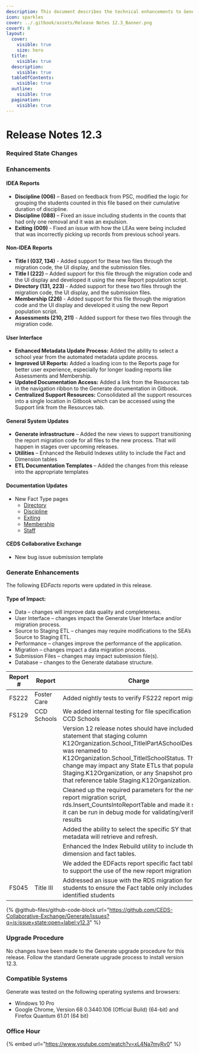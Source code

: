 ```yaml
---
description: This document describes the technical enhancements to Generate version 12.3.
icon: sparkles
cover: ../.gitbook/assets/Release Notes 12.3_Banner.png
coverY: 0
layout:
  cover:
    visible: true
    size: hero
  title:
    visible: true
  description:
    visible: true
  tableOfContents:
    visible: true
  outline:
    visible: true
  pagination:
    visible: true
---
```


# Release Notes 12.3

### Required State Changes

### Enhancements

#### IDEA Reports

* **Discipline (006)** – Based on feedback from PSC, modified the logic for grouping the students counted in this file based on their cumulative duration of discipline.
* **Discipline (088)** – Fixed an issue including students in the counts that had only one removal and it was an expulsion.
* **Exiting (009)** - Fixed an issue with how the LEAs were being included that was incorrectly picking up records from previous school years.

#### Non-IDEA Reports

* **Title I (037, 134)** - Added support for these two files through the migration code, the UI display, and the submission files.
* **Title I (222)** – Added support for this file through the migration code and the UI display and developed it using the new Report population script.
* **Directory (131, 223)** - Added support for these two files through the migration code, the UI display, and the submission files.
* **Membership (226)** - Added support for this file through the migration code and the UI display and developed it using the new Report population script.
* **Assessments (210, 211)** - Added support for these two files through the migration code.

#### User Interface

* **Enhanced Metadata Update Process:** Added the ability to select a school year from the automated metadata update process.
* **Improved UI Reports:** Added a loading icon to the Reports page for better user experience, especially for longer loading reports like Assessments and Membership.
* **Updated Documentation Access:** Added a link from the Resources tab in the navigation ribbon to the Generate documentation in Gitbook.
* **Centralized Support Resources:** Consolidated all the support resources into a single location in Gitbook which can be accessed using the Support link from the Resources tab.

#### General System Updates

* **Generate infrastructure** – Added the new views to support transitioning the report migration code for all files to the new process. That will happen in stages over upcoming releases.
* **Utilities** – Enhanced the Rebuild Indexes utility to include the Fact and Dimension tables
* **ETL Documentation Templates** – Added the changes from this release into the appropriate templates

#### Documentation Updates

* New Fact Type pages
  * [Directory](../developer-guides/migration/fact-type-table/directory-fact-type.md)
  * [Discipline](../developer-guides/migration/fact-type-table/discipline-fact-type.md)
  * [Exiting](../developer-guides/migration/fact-type-table/exiting-fact-type.md)
  * [Membership](../developer-guides/migration/fact-type-table/membership.md)
  * [Staff](../developer-guides/migration/fact-type-table/staff.md)

#### CEDS Collaborative Exchange

* New bug issue submission template

### Generate Enhancements

The following E&#x44;_&#x46;acts_ reports were updated in this release.

#### Type of Impact:

* Data – changes will improve data quality and completeness.
* User Interface – changes impact the Generate User Interface and/or migration process.
* Source to Staging ETL – changes may require modifications to the SEA’s Source to Staging ETL.
* Performance – changes improve the performance of the application.
* Migration – changes impact a data migration process.
* Submission Files – changes may impact submission file(s).
* Database – changes to the Generate database structure.

<table><thead><tr><th>Report #</th><th>Report</th><th width="233.5455322265625">Charge</th><th>Ticket</th><th>Impact<select><option value="UdetCa6RqyC4" label="Data" color="blue"></option><option value="0Zfsoxk6aFkO" label="User Interface" color="blue"></option></select></th></tr></thead><tbody><tr><td>FS222</td><td>Foster Care</td><td>Added nightly tests to verify FS222 report migration</td><td>CIID-6625</td><td><span data-option="UdetCa6RqyC4">Data</span></td></tr><tr><td>FS129</td><td>CCD Schools</td><td>We added internal testing for file specification 129 - CCD Schools</td><td>CIID-6693</td><td><span data-option="UdetCa6RqyC4">Data</span></td></tr><tr><td></td><td></td><td>Version 12 release notes should have included a statement that staging column K12Organization.School_TitleIPartASchoolDesignation was renamed to K12Organization.School_TitleISchoolStatus. This change may impact any State ETLs that populate Staging.K12Organization, or any Snapshot processes that reference table Staging.K12Organization.</td><td>CIID-7198</td><td><span data-option="UdetCa6RqyC4">Data</span></td></tr><tr><td></td><td></td><td>Cleaned up the required parameters for the new report migration script, rds.Insert_CountsIntoReportTable and made it so that it can be run in debug mode for validating/verifying results</td><td>CIID-7152</td><td><span data-option="UdetCa6RqyC4">Data</span></td></tr><tr><td></td><td></td><td>Added the ability to select the specific SY that the metadata will retrieve and refresh.</td><td>CIID-7320</td><td><span data-option="UdetCa6RqyC4">Data</span></td></tr><tr><td></td><td></td><td>Enhanced the Index Rebuild utility to include the RDS dimension and fact tables.</td><td>CIID-7321</td><td><span data-option="UdetCa6RqyC4">Data</span></td></tr><tr><td></td><td></td><td>We added the EDFacts report specific fact table views to support the use of the new report migration logic</td><td>CIID-7323</td><td><span data-option="UdetCa6RqyC4">Data</span></td></tr><tr><td>FS045</td><td>Title III</td><td>Addressed an issue with the RDS migration for Title III students to ensure the Fact table only includes Title III identified students</td><td>CIID-7750</td><td><span data-option="UdetCa6RqyC4">Data</span></td></tr></tbody></table>



{% @github-files/github-code-block url="https://github.com/CEDS-Collaborative-Exchange/Generate/issues?q=is:issue+state:open+label:v12.3" %}

### Upgrade Procedure

No changes have been made to the Generate upgrade procedure for this release. Follow the standard Generate upgrade process to install version 12.3.

### Compatible Systems

Generate was tested on the following operating systems and browsers:&#x20;

* Windows 10 Pro
* Google Chrome, Version 68 0.3440.106 (Official Build) (64-bit) and Firefox Quantum 61.01 (64 bit)

### Office Hour

{% embed url="https://www.youtube.com/watch?v=xL4Na7myRv0" %}

